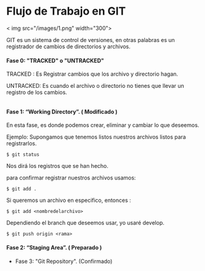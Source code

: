 # Flujo de Trabajo en GIT
< img src="/images/1.png" width="300">

 GIT es un sistema de control de versiones, en otras palabras es un registrador de cambios de directorios y archivos.


#### Fase 0: "TRACKED" o "UNTRACKED"
 TRACKED : Es Registrar cambios que los archivo y directorio hagan.

 UNTRACKED: Es cuando el archivo o directorio no tienes que llevar un registro de los cambios.

![]()
#### Fase 1: “Working Directory”. ( Modificado )

  En esta fase, es donde podemos crear, eliminar y cambiar lo que deseemos.

  Ejemplo:
  Supongamos que tenemos listos nuestros archivos
  listos para registrarlos.

 ~~~
 $ git status
 ~~~
  Nos dirá los registros que se han hecho.



  para confirmar registrar nuestros archivos usamos:
  ~~~
  $ git add .
  ~~~

  Si queremos un archivo en especifico, entonces :
  ~~~
  $ git add <nombredelarchivo>
  ~~~  

  Dependiendo el branch que deseemos usar, yo usaré develop.

  ~~~
  $ git push origin <rama>
  ~~~  





#### Fase 2: “Staging Area”. ( Preparado )

- Fase 3: "Git Repository". (Confirmado)
